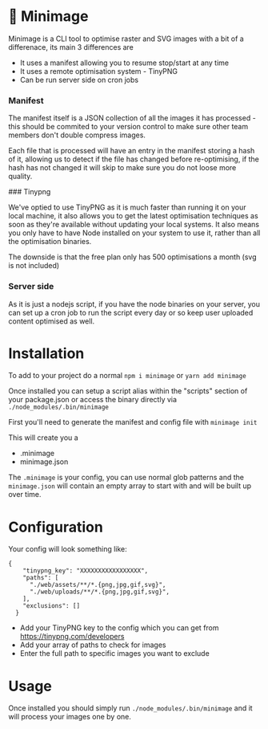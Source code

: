 # 📸 Minimage

Minimage is a CLI tool to optimise raster and SVG images with a bit of a differenace, its main 3 differences are

- It uses a manifest allowing you to resume stop/start at any time
- It uses a remote optimisation system - TinyPNG
- Can be run server side on cron jobs

### Manifest

The manifest itself is a JSON collection of all the images it has processed - this should be commited to your version control to make sure other team members don't double compress images.

Each file that is processed will have an entry in the manifest storing a hash of it, allowing us to detect if the file has changed before re-optimising, if the hash has not changed it will skip to make sure you do not loose more quality.

### Tinypng

We've optied to use TinyPNG as it is much faster than running it on your local machine, it also allows you to get the latest optimisation techniques as soon as they're available without updating your local systems. It also means you only have to have Node installed on your system to use it, rather than all the optimisation binaries.

The downside is that the free plan only has 500 optimisations a month (svg is not included)

### Server side

As it is just a nodejs script, if you have the node binaries on your server, you can set up a cron job to run the script every day or so keep user uploaded content optimised as well.

# Installation

To add to your project do a normal `npm i minimage` or `yarn add minimage`

Once installed you can setup a script alias within the "scripts" section of your package.json or access the binary directly via `./node_modules/.bin/minimage`

First you'll need to generate the manifest and config file with `minimage init`

This will create you a
- .minimage
- minimage.json

The `.minimage` is your config, you can use normal glob patterns and the `minimage.json` will contain an empty array to start with and will be built up over time.

# Configuration

Your config will look something like:

```
{
    "tinypng_key": "XXXXXXXXXXXXXXXXX",
    "paths": [
      "./web/assets/**/*.{png,jpg,gif,svg}",
      "./web/uploads/**/*.{png,jpg,gif,svg}",
    ],
    "exclusions": []
  }
```
- Add your TinyPNG key to the config which you can get from https://tinypng.com/developers
- Add your array of paths to check for images
- Enter the full path to specific images you want to exclude

# Usage

Once installed you should simply run `./node_modules/.bin/minimage` and it will process your images one by one.

